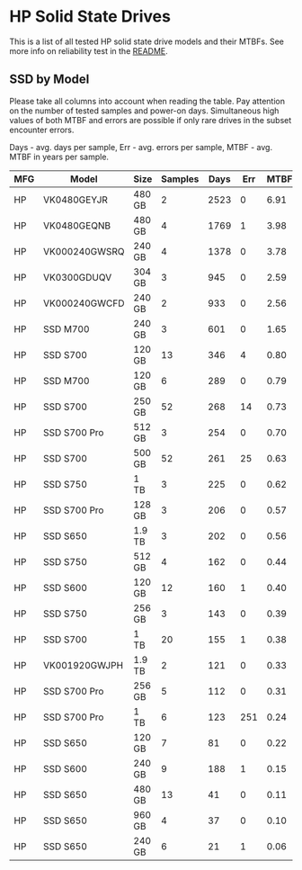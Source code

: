 HP Solid State Drives
=====================

This is a list of all tested HP solid state drive models and their MTBFs. See
more info on reliability test in the [README](https://github.com/linuxhw/SMART).

SSD by Model
------------

Please take all columns into account when reading the table. Pay attention on the
number of tested samples and power-on days. Simultaneous high values of both MTBF
and errors are possible if only rare drives in the subset encounter errors.

Days - avg. days per sample,
Err  - avg. errors per sample,
MTBF - avg. MTBF in years per sample.

| MFG       | Model              | Size   | Samples | Days  | Err   | MTBF |
|-----------|--------------------|--------|---------|-------|-------|------|
| HP        | VK0480GEYJR        | 480 GB | 2       | 2523  | 0     | 6.91   |
| HP        | VK0480GEQNB        | 480 GB | 4       | 1769  | 1     | 3.98   |
| HP        | VK000240GWSRQ      | 240 GB | 4       | 1378  | 0     | 3.78   |
| HP        | VK0300GDUQV        | 304 GB | 3       | 945   | 0     | 2.59   |
| HP        | VK000240GWCFD      | 240 GB | 2       | 933   | 0     | 2.56   |
| HP        | SSD M700           | 240 GB | 3       | 601   | 0     | 1.65   |
| HP        | SSD S700           | 120 GB | 13      | 346   | 4     | 0.80   |
| HP        | SSD M700           | 120 GB | 6       | 289   | 0     | 0.79   |
| HP        | SSD S700           | 250 GB | 52      | 268   | 14    | 0.73   |
| HP        | SSD S700 Pro       | 512 GB | 3       | 254   | 0     | 0.70   |
| HP        | SSD S700           | 500 GB | 52      | 261   | 25    | 0.63   |
| HP        | SSD S750           | 1 TB   | 3       | 225   | 0     | 0.62   |
| HP        | SSD S700 Pro       | 128 GB | 3       | 206   | 0     | 0.57   |
| HP        | SSD S650           | 1.9 TB | 3       | 202   | 0     | 0.56   |
| HP        | SSD S750           | 512 GB | 4       | 162   | 0     | 0.44   |
| HP        | SSD S600           | 120 GB | 12      | 160   | 1     | 0.40   |
| HP        | SSD S750           | 256 GB | 3       | 143   | 0     | 0.39   |
| HP        | SSD S700           | 1 TB   | 20      | 155   | 1     | 0.38   |
| HP        | VK001920GWJPH      | 1.9 TB | 2       | 121   | 0     | 0.33   |
| HP        | SSD S700 Pro       | 256 GB | 5       | 112   | 0     | 0.31   |
| HP        | SSD S700 Pro       | 1 TB   | 6       | 123   | 251   | 0.24   |
| HP        | SSD S650           | 120 GB | 7       | 81    | 0     | 0.22   |
| HP        | SSD S600           | 240 GB | 9       | 188   | 1     | 0.15   |
| HP        | SSD S650           | 480 GB | 13      | 41    | 0     | 0.11   |
| HP        | SSD S650           | 960 GB | 4       | 37    | 0     | 0.10   |
| HP        | SSD S650           | 240 GB | 6       | 21    | 1     | 0.06   |
